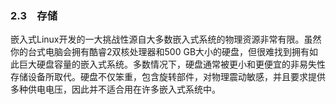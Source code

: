### 2.3　存储

嵌入式Linux开发的一大挑战性源自大多数嵌入式系统的物理资源非常有限。虽然你的台式电脑会拥有酷睿2双核处理器和500 GB大小的硬盘，但很难找到拥有如此巨大硬盘容量的嵌入式系统。多数情况下，硬盘通常被更小和更便宜的非易失性存储设备所取代。硬盘不仅笨重，包含旋转部件，对物理震动敏感，并且要求提供多种供电电压，因此并不适合用在许多嵌入式系统中。

